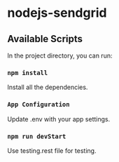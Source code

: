 # nodejs-sendgrid

 
## Available Scripts

In the project directory, you can run:

### `npm install`

Install all the dependencies.

### `App Configuration`

Update .env with your app settings.

### `npm run devStart`

Use testing.rest file for testing.
 
 
 
